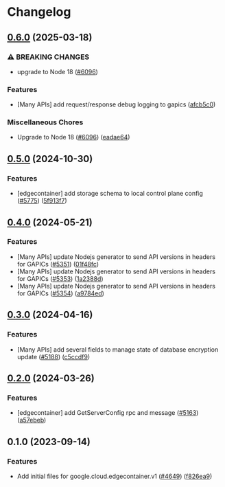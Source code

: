 # Changelog

## [0.6.0](https://github.com/googleapis/google-cloud-node/compare/edgecontainer-v0.5.0...edgecontainer-v0.6.0) (2025-03-18)


### ⚠ BREAKING CHANGES

* upgrade to Node 18 ([#6096](https://github.com/googleapis/google-cloud-node/issues/6096))

### Features

* [Many APIs] add request/response debug logging to gapics ([afcb5c0](https://github.com/googleapis/google-cloud-node/commit/afcb5c07e82bc8349b9677766cd880f69a97f77f))


### Miscellaneous Chores

* Upgrade to Node 18 ([#6096](https://github.com/googleapis/google-cloud-node/issues/6096)) ([eadae64](https://github.com/googleapis/google-cloud-node/commit/eadae64d54e07aa2c65097ea52e65008d4e87436))

## [0.5.0](https://github.com/googleapis/google-cloud-node/compare/edgecontainer-v0.4.0...edgecontainer-v0.5.0) (2024-10-30)


### Features

* [edgecontainer] add storage schema to local control plane config ([#5775](https://github.com/googleapis/google-cloud-node/issues/5775)) ([5f913f7](https://github.com/googleapis/google-cloud-node/commit/5f913f729b267fca3d8fbd562d84bb945c74674f))

## [0.4.0](https://github.com/googleapis/google-cloud-node/compare/edgecontainer-v0.3.0...edgecontainer-v0.4.0) (2024-05-21)


### Features

* [Many APIs] update Nodejs generator to send API versions in headers for GAPICs ([#5351](https://github.com/googleapis/google-cloud-node/issues/5351)) ([01f48fc](https://github.com/googleapis/google-cloud-node/commit/01f48fce63ec4ddf801d59ee2b8c0db9f6fb8372))
* [Many APIs] update Nodejs generator to send API versions in headers for GAPICs ([#5353](https://github.com/googleapis/google-cloud-node/issues/5353)) ([1a2388d](https://github.com/googleapis/google-cloud-node/commit/1a2388d7096176b4155a0c4f01e15ffb8c4d5096))
* [Many APIs] update Nodejs generator to send API versions in headers for GAPICs ([#5354](https://github.com/googleapis/google-cloud-node/issues/5354)) ([a9784ed](https://github.com/googleapis/google-cloud-node/commit/a9784ed3db6ee96d171762308bbbcd57390b6866))

## [0.3.0](https://github.com/googleapis/google-cloud-node/compare/edgecontainer-v0.2.0...edgecontainer-v0.3.0) (2024-04-16)


### Features

* [Many APIs] add several fields to manage state of database encryption update ([#5188](https://github.com/googleapis/google-cloud-node/issues/5188)) ([c5ccdf9](https://github.com/googleapis/google-cloud-node/commit/c5ccdf93641e7bb6d0e5c636168fad0feafab6e3))

## [0.2.0](https://github.com/googleapis/google-cloud-node/compare/edgecontainer-v0.1.0...edgecontainer-v0.2.0) (2024-03-26)


### Features

* [edgecontainer] add GetServerConfig rpc and message ([#5163](https://github.com/googleapis/google-cloud-node/issues/5163)) ([a57ebeb](https://github.com/googleapis/google-cloud-node/commit/a57ebebec43b92de5ea6826a4ee5e9c95fa3c549))

## 0.1.0 (2023-09-14)


### Features

* Add initial files for google.cloud.edgecontainer.v1 ([#4649](https://github.com/googleapis/google-cloud-node/issues/4649)) ([f826ea9](https://github.com/googleapis/google-cloud-node/commit/f826ea9f8e1325d48dd8b343b9af5e994e871108))
